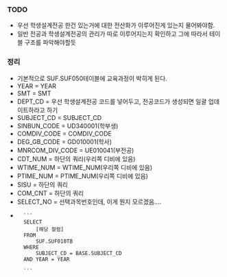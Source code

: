 
### TODO
- 우선 학생설계전공 한건 있는거에 대한 전산화가 이루어진게 있는지 물어봐야함.
- 일반 전공과 학생설계전공의 관리가 따로 이루어지는지 확인하고 그에 따라서 테이블 구조를 파악해야할듯



### 정리
- 기본적으로 SUF.SUF050테이블에 교육과정이 박히게 된다.
- YEAR = YEAR
- SMT = SMT
- DEPT_CD = 우선 학생설계전공 코드를 넣어두고, 전공코드가 생성되면 일괄 업데이트하라고 하기
- SUBJECT_CD = SUBJECT_CD
- SINBUN_CODE =  UD340001(학부생)
- COMDIV_CODE = COMDIV_CODE
- DEG_GB_CODE = GD010001(학사)
- MNRCOM_DIV_CODE = UE010041(부전공)
- CDT_NUM = 하단의 쿼리(우리쪽 디비에 있음)
- WTIME_NUM = WTIME_NUM(우리쪽 디비에 있음)
- PTIME_NUM = PTIME_NUM(우리쪽 디비에 있음)
- SISU = 하단의 쿼리
- COM_CNT = 하단의 쿼리
- SELECT_NO = 선택과목번호인데, 이게 뭔지 모르겠음....
- 		```
		SELECT 
			[해당 컬럼] 
		FROM 
			SUF.SUF010TB 
		WHERE 
			SUBJECT_CD = BASE.SUBJECT_CD
		AND YEAR = YEAR
		
		```